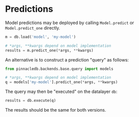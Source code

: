 # Predictions

Model predictions may be deployed by calling `Model.predict` or `Model.predict_one` directly.

```python
m = db.load('model', 'my-model')

# *args, **kwargs depend on model implementation
results = m.predict_one(*args, **kwargs)
```

An alternative is to construct a prediction "query" as follows:

```python
from pinnacledb.backends.base.query import models

# *args, **kwargs depend on model implementation
q = models['my-model'].predict_one(*args, **kwargs)
```

The query may then be "executed" on the datalayer `db`:

```python
results = db.execute(q)
```

The results should be the same for both versions.